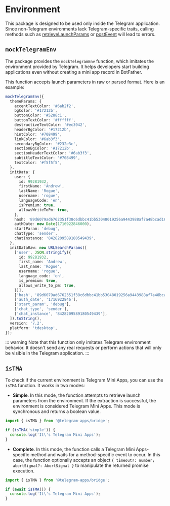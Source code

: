 # Environment

This package is designed to be used only inside the Telegram application. Since non-Telegram
environments lack Telegram-specific traits, calling methods such
as [retrieveLaunchParams](launch-parameters.md) or [postEvent](methods#postevent) will lead to
errors.

## `mockTelegramEnv`

The package provides the `mockTelegramEnv` function, which imitates the environment provided by
Telegram. It helps developers start building applications even without creating a mini app record in
BotFather.

This function accepts launch parameters in raw or parsed format. Here is an example:

```ts
mockTelegramEnv({
  themeParams: {
    accentTextColor: '#6ab2f2',
    bgColor: '#17212b',
    buttonColor: '#5288c1',
    buttonTextColor: '#ffffff',
    destructiveTextColor: '#ec3942',
    headerBgColor: '#17212b',
    hintColor: '#708499',
    linkColor: '#6ab3f3',
    secondaryBgColor: '#232e3c',
    sectionBgColor: '#17212b',
    sectionHeaderTextColor: '#6ab3f3',
    subtitleTextColor: '#708499',
    textColor: '#f5f5f5',
  },
  initData: {
    user: {
      id: 99281932,
      firstName: 'Andrew',
      lastName: 'Rogue',
      username: 'rogue',
      languageCode: 'en',
      isPremium: true,
      allowsWriteToPm: true,
    },
    hash: '89d6079ad6762351f38c6dbbc41bb53048019256a9443988af7a48bcad16ba31',
    authDate: new Date(1716922846000),
    startParam: 'debug',
    chatType: 'sender',
    chatInstance: '8428209589180549439',
  },
  initDataRaw: new URLSearchParams([
    ['user', JSON.stringify({
      id: 99281932,
      first_name: 'Andrew',
      last_name: 'Rogue',
      username: 'rogue',
      language_code: 'en',
      is_premium: true,
      allows_write_to_pm: true,
    })],
    ['hash', '89d6079ad6762351f38c6dbbc41bb53048019256a9443988af7a48bcad16ba31'],
    ['auth_date', '1716922846'],
    ['start_param', 'debug'],
    ['chat_type', 'sender'],
    ['chat_instance', '8428209589180549439'],
  ]).toString(),
  version: '7.2',
  platform: 'tdesktop',
});
```

::: warning
Note that this function only imitates Telegram environment behavior. It doesn't send any real
requests or perform actions that will only be visible in the Telegram application.
:::

## `isTMA`

To check if the current environment is Telegram Mini Apps, you can use the `isTMA` function. It
works in two modes:

- **Simple**. In this mode, the function attempts to retrieve launch parameters from the
  environment. If the extraction is successful, the environment is considered Telegram Mini Apps.
  This mode is synchronous and returns a boolean value.

```ts
import { isTMA } from '@telegram-apps/bridge';

if (isTMA('simple')) {
  console.log('It\'s Telegram Mini Apps');
}
```

- **Complete**. In this mode, the function calls a Telegram Mini Apps-specific method and waits for
  a method-specific event to occur. In this case, the function optionally accepts an
  object `{ timeout?: number; abortSignal?: AbortSignal }` to manipulate the returned promise
  execution.

```ts
import { isTMA } from '@telegram-apps/bridge';

if (await isTMA()) {
  console.log('It\'s Telegram Mini Apps');
}
```